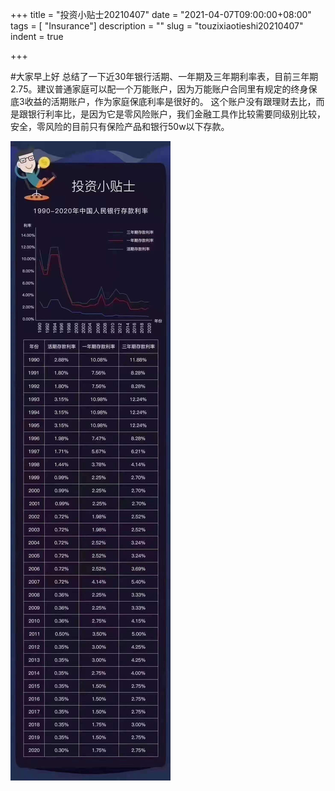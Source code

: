 +++
title = "投资小贴士20210407"
date = "2021-04-07T09:00:00+08:00"
tags = [ "Insurance"]
description = ""
slug = "touzixiaotieshi20210407"
indent = true

+++

#大家早上好
总结了一下近30年银行活期、一年期及三年期利率表，目前三年期2.75。建议普通家庭可以配一个万能账户，因为万能账户合同里有规定的终身保底3收益的活期账户，作为家庭保底利率是很好的。
这个账户没有跟理财去比，而是跟银行利率比，是因为它是零风险账户，我们金融工具作比较需要同级别比较，安全，零风险的目前只有保险产品和银行50w以下存款。



![](https://github.com/worldofrorrim/worldofrorrim.github.io/blob/master/static/images/微信图片_20210407091104.jpg?raw=true)